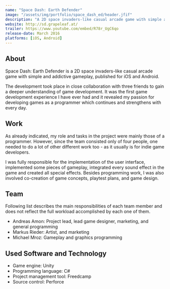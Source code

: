```yaml
---
name: "Space Dash: Earth Defender"
image: "/assets/img/portfolio/space_dash_ed/header.jfif"
description: "A 2D space invaders-like casual arcade game with simple and addictive gameplay."
website: http://sd.grapeleaf.at/
trailer: https://www.youtube.com/embed/R78r_UgC6qo
release-date: March 2016
platforms: [iOS, Android] 
---
```


## About
Space Dash: Earth Defender is a 2D space invaders-like casual arcade game with simple and addictive gameplay, published for iOS and Android. 

The development took place in close collaboration with three friends to gain a deeper understanding of game development. It was the first game development experience I have ever had and it revealed my passion for developing games as a programmer which continues and strengthens with every day.

## Work
As already indicated, my role and tasks in the project were mainly those of a programmer. However, since the team consisted only of four people, one needed to do a lot of other different work too - as it usually is for indie game developers. 

I was fully responsible for the implementation of the user interface, implemented some pieces of gameplay, integrated every sound effect in the game and created all special effects. Besides programming work, I was also involved co-creation of game concepts, playtest plans, and game design.

## Team
Following list describes the main responsibilities of each team member and does not reflect the full workload accomplished by each one of them.
- Andreas Amon: Project lead, lead game designer, marketing, and general programming
- Markus Rieder: Artist, and marketing
- Michael Mroz: Gameplay and graphics programming 

## Used Software and Technology
- Game engine: Unity 
- Programming language: C#
- Project management tool: Freedcamp 
- Source control: Perforce 